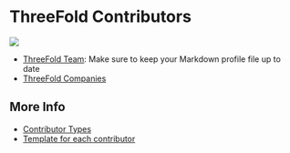 # ThreeFold Contributors 

![](https://images.unsplash.com/photo-1524164313128-de36f6a66a87?ixlib=rb-0.3.5&ixid=eyJhcHBfaWQiOjEyMDd9&s=936deacd614975bd6b927334871abfaf&auto=format&fit=crop&w=1350&q=80)

- [ThreeFold Team](/contributors/tf_team.md): Make sure to keep your Markdown profile file up to date
- [ThreeFold Companies](/contributors/tf_companies.md)

## More Info

- [Contributor Types](/contributors/tf_contributor_types.md)
- [Template for each contributor](/contributors/tf_contributor_template)